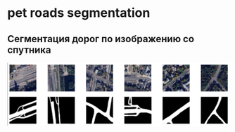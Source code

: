 # pet roads segmentation
## Сегментация дорог по изображению со спутника
![image info](data/frontend/main_image.png)
